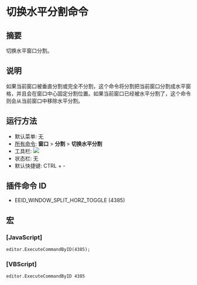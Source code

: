 # 切换水平分割命令

## 摘要

切换水平窗口分割。

## 说明

如果当前窗口被垂直分割或完全不分割，这个命令将分割把当前窗口分割成水平窗格，并且会在窗口中心固定分割位置。如果当前窗口已经被水平分割了，这个命令则会从当前窗口中移除水平分割。

## 运行方法

- 默认菜单: 无
- [所有命令](../tools/all_commands): **窗口**
\> **分割** \> **切换水平分割**
- 工具栏: ![](../../images/windowsplithorzfix..png)
- 状态栏: 无
- 默认快捷键: CTRL + -

## 插件命令 ID

- EEID\_WINDOW\_SPLIT\_HORZ\_TOGGLE (4385)

## 宏

### \[JavaScript\]

```
editor.ExecuteCommandByID(4385);
```

### \[VBScript\]

```
editor.ExecuteCommandByID 4385
```
